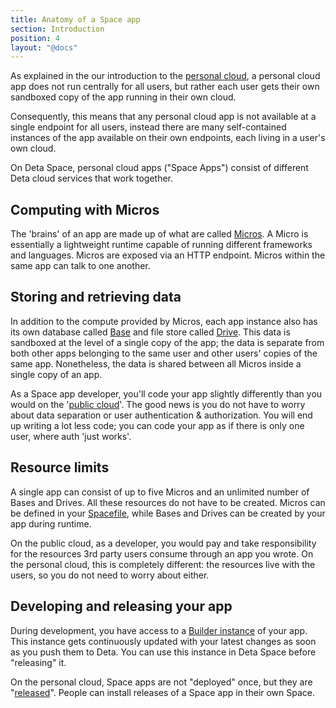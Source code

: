 ```yaml
---
title: Anatomy of a Space app
section: Introduction
position: 4
layout: "@docs"
---
```


As explained in the our introduction to the [personal cloud](/docs/en/introduction/personal-cloud), a personal cloud app does not run centrally for all users, but rather each user gets their own sandboxed copy of the app running in their own cloud. 

Consequently, this means that any personal cloud app is not available at a single endpoint for all users, instead there are many self-contained instances of the app available on their own endpoints, each living in a user's own cloud.

On Deta Space, personal cloud apps ("Space Apps") consist of different Deta cloud services that work together. 

## Computing with Micros

The 'brains' of an app are made up of what are called [Micros](/docs/en/basics/micros#whats-a-micro). A Micro is essentially a lightweight runtime capable of running different frameworks and languages. Micros are exposed via an HTTP endpoint. Micros within the same app can talk to one another.

## Storing and retrieving data

In addition to the compute provided by Micros, each app instance also has its own database called [Base](/docs/en/basics/data#base) and file store called [Drive](/docs/en/basics/drive#base). This data is sandboxed at the level of a single copy of the app; the data is separate from both other apps belonging to the same user and other users' copies of the same app. Nonetheless, the data is shared between all Micros inside a single copy of an app. 

As a Space app developer, you'll code your app slightly differently than you would on the '[public cloud](/docs/en/introduction/personal-cloud#the-public-cloud)'. The good news is you do not have to worry about data separation or user authentication & authorization. You will end up writing a lot less code; you can code your app as if there is only one user, where auth 'just works'.

## Resource limits

A single app can consist of up to five Micros and an unlimited number of Bases and Drives. All these resources do not have to be created. Micros can be defined in your [Spacefile](/docs/en/reference/spacefile), while Bases and Drives can be created by your app during runtime.

On the public cloud, as a developer, you would pay and take responsibility for the resources 3rd party users consume through an app you wrote. On the personal cloud, this is completely different: the resources live with the users, so you do not need to worry about either.

## Developing and releasing your app

During development, you have access to a [Builder instance](/docs/en/basics/revisions#testing-changes) of your app. This instance gets continuously updated with your latest changes as soon as you push them to Deta. You can use this instance in Deta Space before "releasing" it.

On the personal cloud, Space apps are not "deployed" once, but they are "[released](/docs/en/basics/releases)". People can install releases of a Space app in their own Space.
